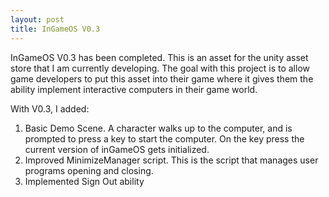 ```yaml
---
layout: post
title: InGameOS V0.3
---
```


InGameOS V0.3 has been completed. 
This is an asset for the unity asset store that I am currently developing. The goal with this project is to allow game developers to put this asset into their game where it gives them  the ability implement interactive computers in their game world.

With V0.3, I added:
1. Basic Demo Scene. A character walks up to the computer, and is prompted to press a key to start the computer. On the key press the current version of inGameOS gets initialized.
2. Improved MinimizeManager script. This is the script that manages user programs opening and closing.
3. Implemented Sign Out ability


